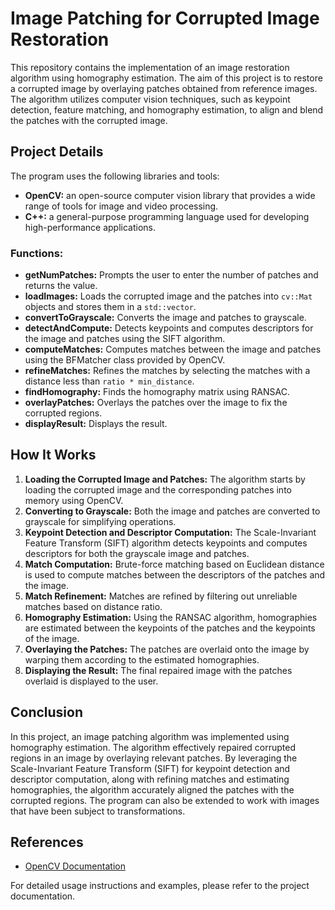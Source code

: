 # Image Patching for Corrupted Image Restoration

This repository contains the implementation of an image restoration algorithm using homography estimation. The aim of this project is to restore a corrupted image by overlaying patches obtained from reference images. The algorithm utilizes computer vision techniques, such as keypoint detection, feature matching, and homography estimation, to align and blend the patches with the corrupted image.

## Project Details

The program uses the following libraries and tools:
- **OpenCV:** an open-source computer vision library that provides a wide range of tools for image and video processing.
- **C++:** a general-purpose programming language used for developing high-performance applications.

### Functions:
- **getNumPatches:** Prompts the user to enter the number of patches and returns the value.
- **loadImages:** Loads the corrupted image and the patches into `cv::Mat` objects and stores them in a `std::vector`.
- **convertToGrayscale:** Converts the image and patches to grayscale.
- **detectAndCompute:** Detects keypoints and computes descriptors for the image and patches using the SIFT algorithm.
- **computeMatches:** Computes matches between the image and patches using the BFMatcher class provided by OpenCV.
- **refineMatches:** Refines the matches by selecting the matches with a distance less than `ratio * min_distance`.
- **findHomography:** Finds the homography matrix using RANSAC.
- **overlayPatches:** Overlays the patches over the image to fix the corrupted regions.
- **displayResult:** Displays the result.

## How It Works

1. **Loading the Corrupted Image and Patches:** The algorithm starts by loading the corrupted image and the corresponding patches into memory using OpenCV.
2. **Converting to Grayscale:** Both the image and patches are converted to grayscale for simplifying operations.
3. **Keypoint Detection and Descriptor Computation:** The Scale-Invariant Feature Transform (SIFT) algorithm detects keypoints and computes descriptors for both the grayscale image and patches.
4. **Match Computation:** Brute-force matching based on Euclidean distance is used to compute matches between the descriptors of the patches and the image.
5. **Match Refinement:** Matches are refined by filtering out unreliable matches based on distance ratio.
6. **Homography Estimation:** Using the RANSAC algorithm, homographies are estimated between the keypoints of the patches and the keypoints of the image.
7. **Overlaying the Patches:** The patches are overlaid onto the image by warping them according to the estimated homographies.
8. **Displaying the Result:** The final repaired image with the patches overlaid is displayed to the user.

## Conclusion

In this project, an image patching algorithm was implemented using homography estimation. The algorithm effectively repaired corrupted regions in an image by overlaying relevant patches. By leveraging the Scale-Invariant Feature Transform (SIFT) for keypoint detection and descriptor computation, along with refining matches and estimating homographies, the algorithm accurately aligned the patches with the corrupted regions. The program can also be extended to work with images that have been subject to transformations.

## References

- [OpenCV Documentation](https://docs.opencv.org/4.x/)

For detailed usage instructions and examples, please refer to the project documentation.
